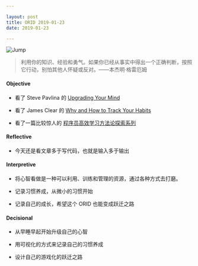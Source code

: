```yaml
---

layout: post
title: ORID 2019-01-23
date: 2019-01-23

---
```


![Jump](https://upload-images.jianshu.io/upload_images/11073301-8311c84e47ed31ba.png?imageMogr2/auto-orient/strip%7CimageView2/2/w/480)


> 利用你的知识、经验和勇气。如果你已经从事实中得出一个正确判断，按照它行动，别怕其他人怀疑或反对。——本杰明·格雷厄姆

#### Objective

*   看了 Steve Pavlina 的 [Upgrading Your Mind](https://www.stevepavlina.com/blog/2016/08/upgrading-your-mind/)

*   看了 James Clear 的 [Why and How to Track Your Habits](https://jamesclear.com/habit-tracker)

*   看了一篇比较惊人的 [程序员高效学习方法论探索系列](https://segmentfault.com/a/1190000017986727)

#### Reflective

*   今天还是看文章多于写代码，也就是输入多于输出

#### Interpretive

*   将心智看做是一种可以利用、训练和管理的资源，通过各种方式去打磨。

*   记录习惯养成，从微小的习惯开始

*   记录自己的成长，希望这个 ORID 也能变成跃迁之路

#### Decisional

*   从早睡早起开始升级自己的心智

*   用可视化的方式来记录自己的习惯养成

*   设计自己的游戏化的跃迁之路
